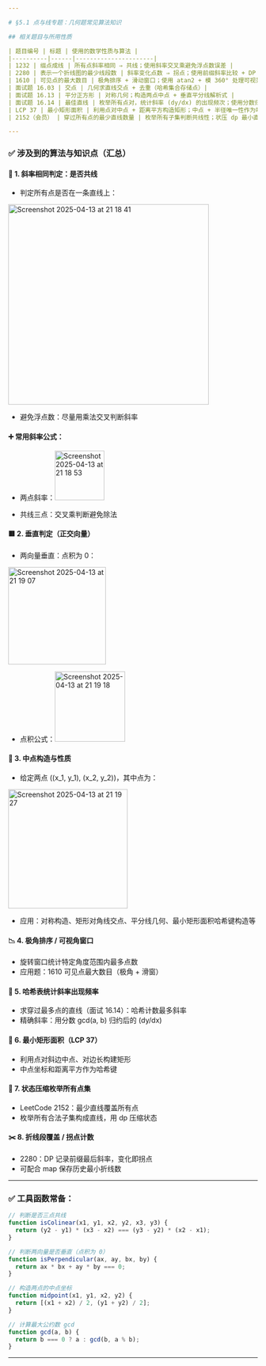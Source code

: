 ```yaml
---

# §5.1 点与线专题：几何题常见算法知识

## 相关题目与所用性质

| 题目编号 | 标题 | 使用的数学性质与算法 |
|----------|------|----------------------|
| 1232 | 缀点成线 | 所有点斜率相同 ⇒ 共线；使用斜率交叉乘避免浮点数误差 |
| 2280 | 表示一个折线图的最少线段数 | 斜率变化点数 ⇒ 拐点；使用前缀斜率比较 + DP 最少段覆盖 |
| 1610 | 可见点的最大数目 | 极角排序 + 滑动窗口；使用 atan2 + 模 360° 处理可视范围 |
| 面试题 16.03 | 交点 | 几何求直线交点 + 去重（哈希集合存储点）|
| 面试题 16.13 | 平分正方形 | 对称几何；构造两点中点 + 垂直平分线解析式 |
| 面试题 16.14 | 最佳直线 | 枚举所有点对，统计斜率 (dy/dx) 的出现频次；使用分数归约哈希 |
| LCP 37 | 最小矩形面积 | 利用点对中点 + 距离平方构造矩形；中点 + 半径唯一性作为哈希键 |
| 2152（会员） | 穿过所有点的最少直线数量 | 枚举所有子集判断共线性；状压 dp 最小直线覆盖所有点 |

---
```


### ✅ 涉及到的算法与知识点（汇总）

#### 📐 1. 斜率相同判定：是否共线
- 判定所有点是否在一条直线上：

<img width="405" alt="Screenshot 2025-04-13 at 21 18 41" src="https://github.com/user-attachments/assets/17a4e4ac-aa42-4588-8e38-908dee4ddc5e" />

- 避免浮点数：尽量用乘法交叉判断斜率

#### ➕ 常用斜率公式：
- 两点斜率：<img width="100" alt="Screenshot 2025-04-13 at 21 18 53" src="https://github.com/user-attachments/assets/11b0bee6-7d12-4c22-a4ce-fe4eeecc88c2" />

- 共线三点：交叉乘判断避免除法

#### 🟥 2. 垂直判定（正交向量）
- 两向量垂直：点积为 0：
<img width="197" alt="Screenshot 2025-04-13 at 21 19 07" src="https://github.com/user-attachments/assets/d0473884-5fb6-4ff6-912f-8fde0910139e" />

- 点积公式：<img width="142" alt="Screenshot 2025-04-13 at 21 19 18" src="https://github.com/user-attachments/assets/08d7d808-2904-47c9-bd98-c92729fed093" />


#### 📍 3. 中点构造与性质
- 给定两点 \((x_1, y_1), (x_2, y_2)\)，其中点为：

<img width="241" alt="Screenshot 2025-04-13 at 21 19 27" src="https://github.com/user-attachments/assets/e6642010-0d65-43c1-ba1c-33fd100397c5" />

- 应用：对称构造、矩形对角线交点、平分线几何、最小矩形面积哈希键构造等

#### 📉 4. 极角排序 / 可视角窗口
- 旋转窗口统计特定角度范围内最多点数
- 应用题：1610 可见点最大数目（极角 + 滑窗）

#### 🧮 5. 哈希表统计斜率出现频率
- 求穿过最多点的直线（面试 16.14）：哈希计数最多斜率
- 精确斜率：用分数 gcd(a, b) 归约后的 (dy/dx)

#### 🔳 6. 最小矩形面积（LCP 37）
- 利用点对斜边中点、对边长构建矩形
- 中点坐标和距离平方作为哈希键

#### 🧠 7. 状态压缩枚举所有点集
- LeetCode 2152：最少直线覆盖所有点
- 枚举所有合法子集构成直线，用 dp 压缩状态

#### ✂️ 8. 折线段覆盖 / 拐点计数
- 2280：DP 记录前缀最后斜率，变化即拐点
- 可配合 map 保存历史最小折线数

---

### ✅ 工具函数常备：
```js
// 判断是否三点共线
function isColinear(x1, y1, x2, y2, x3, y3) {
  return (y2 - y1) * (x3 - x2) === (y3 - y2) * (x2 - x1);
}

// 判断两向量是否垂直（点积为 0）
function isPerpendicular(ax, ay, bx, by) {
  return ax * bx + ay * by === 0;
}

// 构造两点的中点坐标
function midpoint(x1, y1, x2, y2) {
  return [(x1 + x2) / 2, (y1 + y2) / 2];
}

// 计算最大公约数 gcd
function gcd(a, b) {
  return b === 0 ? a : gcd(b, a % b);
}
```

---

